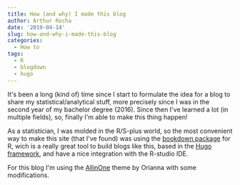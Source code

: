 ```yaml
---
title: How (and why) I made this blog
author: Arthur Rocha
date: '2019-04-14'
slug: how-and-why-i-made-this-blog
categories:
  - How to
tags:
  - R
  - blogdown
  - hugo
---
```


It's been a long (kind of) time since I start to formulate the idea for a blog to share my statistical/analytical stuff, more precisely since I was in the second year of my bachelor degree (2016). Since then I've learned a lot (in multiple fields), so, finally I'm able to make this thing happen!

As a statistician, I was molded in the R/S-plus world, so the most convenient way to make this site (that I've found) was using the [bookdown package](https://bookdown.org/yihui/blogdown) for R, wich is a really great tool to build blogs like this, based in the [Hugo framework](https://gohugo.io/), and have a nice integration with the R-studio IDE. 


For this blog I'm using the [AllinOne](https://github.com/orianna-zzo/AllinOne) theme by Orianna with some modifications.







